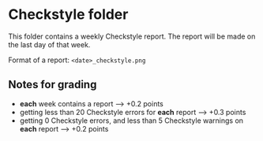 # Checkstyle folder

This folder contains a weekly Checkstyle report. The report will be made on the last day of that week.  

Format of a report: `<date>_checkstyle.png`

## Notes for grading
* **each** week contains a report --> +0.2 points
* getting less than 20 Checkstyle errors for **each** report --> +0.3 points
* getting 0 Checkstyle errors, and less than 5 Checkstyle warnings on **each** report --> +0.2 points
